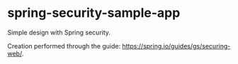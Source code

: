 # spring-security-sample-app

Simple design with Spring security.

Creation performed through the guide: https://spring.io/guides/gs/securing-web/.
